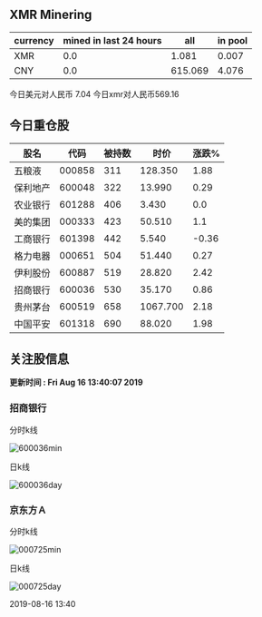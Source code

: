 ## XMR Minering

|currency|mined in last 24 hours|all|in pool|
|---|---|---|---|
|XMR|0.0|1.081|0.007|
|CNY|0.0|615.069|4.076|

今日美元对人民币 7.04	今日xmr对人民币569.16


## 今日重仓股 

|股名|代码|被持数|时价|涨跌%|
|---|---|---|---|---|
|五粮液|000858|311|128.350|1.88|
|保利地产|600048|322|13.990|0.29|
|农业银行|601288|406|3.430|0.0|
|美的集团|000333|423|50.510|1.1|
|工商银行|601398|442|5.540|-0.36|
|格力电器|000651|504|51.440|0.27|
|伊利股份|600887|519|28.820|2.42|
|招商银行|600036|530|35.170|0.86|
|贵州茅台|600519|658|1067.700|2.18|
|中国平安|601318|690|88.020|1.98|

## 关注股信息
**更新时间 : Fri Aug 16 13:40:07 2019**
### 招商银行 
分时k线

![600036min](http://image.sinajs.cn/newchart/min/n/sh600036.gif)

日k线

![600036day](http://image.sinajs.cn/newchart/daily/n/sh600036.gif)

### 京东方Ａ 
分时k线

![000725min](http://image.sinajs.cn/newchart/min/n/sz000725.gif)

日k线

![000725day](http://image.sinajs.cn/newchart/daily/n/sz000725.gif)

2019-08-16 13:40